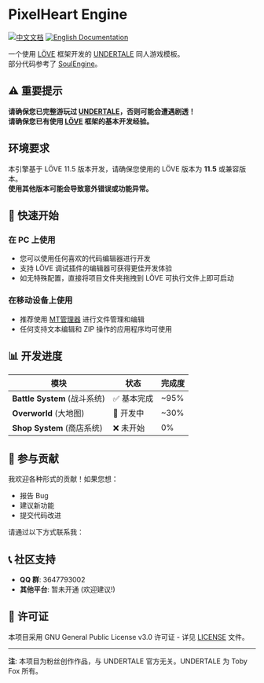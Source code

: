 # PixelHeart Engine

[![中文文档](https://img.shields.io/badge/文档-中文-blue)](README.md) [![English Documentation](https://img.shields.io/badge/Docs-English-green)](README-en.md)

一个使用 [LÖVE](https://love2d.org/) 框架开发的 [UNDERTALE](https://undertale.com/) 同人游戏模板。<br>
部分代码参考了 [SoulEngine](https://github.com/ClavoSophame/love2d-undertale-template)。

## ⚠️ 重要提示

**请确保您已完整游玩过 [UNDERTALE](https://undertale.com/)，否则可能会遭遇剧透！**<br>
**请确保您已有使用 [LÖVE](https://love2d.org/) 框架的基本开发经验。**

## 环境要求

本引擎基于 LÖVE 11.5 版本开发，请确保您使用的 LÖVE 版本为 **11.5** 或兼容版本。<br>
**使用其他版本可能会导致意外错误或功能异常。**

## 🚀 快速开始

### 在 PC 上使用
- 您可以使用任何喜欢的代码编辑器进行开发
- 支持 LÖVE 调试插件的编辑器可获得更佳开发体验
- 如无特殊配置，直接将项目文件夹拖拽到 LÖVE 可执行文件上即可启动

### 在移动设备上使用
- 推荐使用 [MT管理器](https://mt2.cn/) 进行文件管理和编辑
- 任何支持文本编辑和 ZIP 操作的应用程序均可使用

## 📊 开发进度

| 模块 | 状态 | 完成度 |
|------|------|--------|
| **Battle System** (战斗系统) | ✅ 基本完成 | ~95% |
| **Overworld** (大地图) | 🚧 开发中 | ~30% |
| **Shop System** (商店系统) | ❌ 未开始 | 0% |

## 🤝 参与贡献

我欢迎各种形式的贡献！如果您想：
- 报告 Bug
- 建议新功能
- 提交代码改进

请通过以下方式联系我：

## 📞 社区支持

- **QQ 群**: 3647793002
- **其他平台**: 暂未开通 (欢迎建议!)

## 📄 许可证

本项目采用 GNU General Public License v3.0 许可证 - 详见 [LICENSE](LICENSE) 文件。

---

**注**: 本项目为粉丝创作作品，与 UNDERTALE 官方无关。UNDERTALE 为 Toby Fox 所有。
